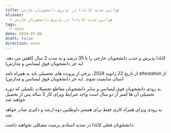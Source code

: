 ```yaml
---
title: قوانین جدید کانادا در پذیرش دانشجویان خارجی
aliases:
  - قوانین جدید کانادا در پذیرش دانشجویان خارجی
tags:
  - note
date: 2024-07-06
draft: false
direction: auto
---
```


کانادا پذیرش و جذب دانشجویان خارجی را تا 35 درصد و به مدت 2 سال کاهش می دهد. (به جز دانشجویان فوق لیسانس و مدارس)

از تاریخ 22 ژانویه 2024، برخی از پرونده های تحصیلی باید به همراه نامه attestation از استان سابمیت شوند. (به جز دانشجویان فوق لیسانس و مدارس)

به زودی دانشجویان فوق لیسانس و سایر دانشجویان مقاطع تحصیلات تکمیلی که دوره تحصیلی آن ها کمتر از دو سال است واجد شرایط ویزای کار 3 ساله پس از تحصیل خواهند شد. 

به زودی ویزای همراه کاری فقط برای همسر داوطلبین دوه ارشد و دکتری صادر خواهد شد. 

دانشجویان فعلی کانادا در تمدید استادی پرمیت مشکلی نخواهند داشت. 

